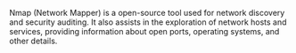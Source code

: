 Nmap (Network Mapper) is a open-source tool used for network discovery and security auditing. It also assists in the exploration of network hosts and services, providing information about open ports, operating systems, and other details.